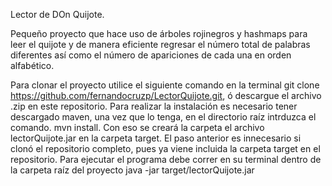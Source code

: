 Lector de DOn Quijote.

Pequeño proyecto que hace uso de árboles rojinegros y hashmaps para leer el quijote y de manera eficiente regresar el número total de palabras diferentes así como el número de apariciones de cada una en orden alfabético.

Para clonar el proyecto utilice el siguiente comando en la terminal git clone https://github.com/fernandocruzp/LectorQuijote.git, ó descargue el archivo .zip en este repositorio.
Para realizar la instalación es necesario tener descargado maven, una vez que lo tenga, en el directorio raíz intrduzca el comando.
mvn install.
Con eso se creará la carpeta el archivo lectorQuijote.jar en la carpeta target.
El paso anterior es innecesario si clonó el repositorio completo, pues ya viene incluida la carpeta target en el repositorio.
Para ejecutar el programa debe correr en su terminal dentro de la carpeta raíz del proyecto java -jar target/lectorQuijote.jar <Nombre de archivo a leer>

